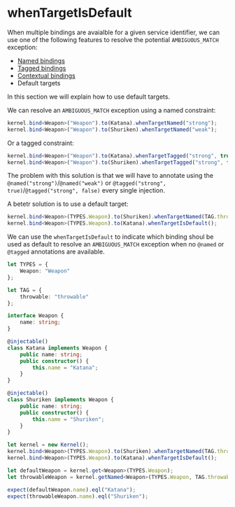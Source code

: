 # whenTargetIsDefault
When multiple bindings are avaialble for a given service identifier, we can use 
one of the following features to resolve the potential `AMBIGUOUS_MATCH` exception:

- [Named bindings](https://github.com/inversify/InversifyJS/blob/master/wiki/named_bindings.md)
- [Tagged bindings](https://github.com/inversify/InversifyJS/blob/master/wiki/tagged_bindings.md)
- [Contextual bindings](https://github.com/inversify/InversifyJS/blob/master/wiki/contextual_bindings.md)
- Default targets

In this section we will explain how to use default targets.

We can resolve an `AMBIGUOUS_MATCH` exception using a named constraint:

```ts
kernel.bind<Weapon>("Weapon").to(Katana).whenTargetNamed("strong");
kernel.bind<Weapon>("Weapon").to(Shuriken).whenTargetNamed("weak");
```

Or a tagged constraint:

```ts
kernel.bind<Weapon>("Weapon").to(Katana).whenTargetTagged("strong", true);
kernel.bind<Weapon>("Weapon").to(Shuriken).whenTargetTagged("strong", false);
```

The problem with this solution is that we will have to annotate using
the `@named("strong")`/`@named("weak")` or `@tagged("strong", true)`/`@tagged("strong", false)`
every single injection.

A betetr solution is to use a default target:

```ts
kernel.bind<Weapon>(TYPES.Weapon).to(Shuriken).whenTargetNamed(TAG.throwable);
kernel.bind<Weapon>(TYPES.Weapon).to(Katana).whenTargetIsDefault();
```

We can use the `whenTargetIsDefault` to indicate which binding shoul be used as default
to resolve an `AMBIGUOUS_MATCH` exception when no `@named` or `@tagged` annotations 
are available.

```ts
let TYPES = {
    Weapon: "Weapon"
};

let TAG = {
    throwable: "throwable"
};

interface Weapon {
    name: string;
}

@injectable()
class Katana implements Weapon {
    public name: string;
    public constructor() {
        this.name = "Katana";
    }
}

@injectable()
class Shuriken implements Weapon {
    public name: string;
    public constructor() {
        this.name = "Shuriken";
    }
}

let kernel = new Kernel();
kernel.bind<Weapon>(TYPES.Weapon).to(Shuriken).whenTargetNamed(TAG.throwable);
kernel.bind<Weapon>(TYPES.Weapon).to(Katana).whenTargetIsDefault();

let defaultWeapon = kernel.get<Weapon>(TYPES.Weapon);
let throwableWeapon = kernel.getNamed<Weapon>(TYPES.Weapon, TAG.throwable);

expect(defaultWeapon.name).eql("Katana");
expect(throwableWeapon.name).eql("Shuriken");
```
